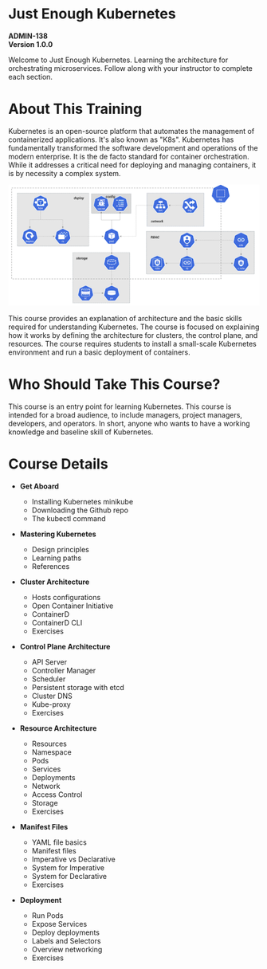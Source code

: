 # Just Enough Kubernetes
**ADMIN-138**   
**Version 1.0.0**


Welcome to Just Enough Kubernetes. Learning the architecture for orchestrating microservices. Follow along with your instructor to complete each section.

# About This Training

Kubernetes is an open-source platform that automates the management of containerized applications. It's also known as "K8s". Kubernetes has fundamentally transformed the software development and operations of the modern enterprise. It is the de facto standard for container orchestration. While it addresses a critical need for deploying and managing containers, it is by necessity a complex system. 

![](assets/images/intro_pic.png)

This course provides an explanation of architecture and the basic skills required for understanding Kubernetes. The course is focused on explaining how it works by defining the architecture for clusters, the control plane, and resources. The course requires students to install a small-scale Kubernetes environment and run a basic deployment of containers.

# Who Should Take This Course?

This course is an entry point for learning Kubernetes. This course is intended for a broad audience, to include managers, project managers, developers, and operators. In short, anyone who wants to have a working knowledge and baseline skill of Kubernetes.

# Course Details

- **Get Aboard**
    - Installing Kubernetes minikube
    - Downloading the Github repo
    - The kubectl command


- **Mastering Kubernetes**
    - Design principles
    - Learning paths
    - References

- **Cluster Architecture**
    - Hosts configurations
    - Open Container Initiative
    - ContainerD
    - ContainerD CLI
    - Exercises

- **Control Plane Architecture**
    - API Server
    - Controller Manager
    - Scheduler
    - Persistent storage with etcd
    - Cluster DNS
    - Kube-proxy
    - Exercises

- **Resource Architecture**
    - Resources
    - Namespace
    - Pods
    - Services
    - Deployments
    - Network
    - Access Control
    - Storage
    - Exercises

- **Manifest Files**
    - YAML file basics 
    - Manifest files
    - Imperative vs Declarative
    - System for Imperative
    - System for Declarative
    - Exercises

- **Deployment**
    - Run Pods
    - Expose Services
    - Deploy deployments
    - Labels and Selectors
    - Overview networking
    - Exercises

